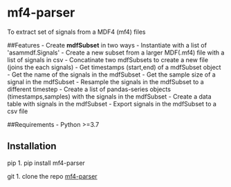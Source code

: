 # mf4-parser
To extract set of signals from a MDF4 (mf4) files

##Features
	- Create **mdfSubset** in two ways
		- Instantiate with a list of 'asammdf.Signals'
		- Create a new subset from a larger MDF(.mf4) file with a list of signals in csv 
		- Concatinate two mdfSubsets to create a new file (joins the each signals)
		- Get timestamps (start,end) of a mdfSubset object
		- Get the name of the signals in the mdfSubset
		- Get the sample size of a signal in the mdfSubset
		- Resample the signals in the mdfSubset to a different timestep
		- Create a list of pandas-series objects (timestamps,samples) with the signals in the mdfSubset
		- Create a data table with signals in the mdfSubset
		- Export signals in the mdfSubset to a csv file 

##Requirements
	- Python >=3.7
	
## Installation

pip
	1. pip install mf4-parser
	
git
	1. clone the repo [mf4-parser](https://github.com/sridhar-eswaran/mf4-parser.git)